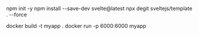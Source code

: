 
npm init -y
npm install --save-dev svelte@latest
npx degit sveltejs/template . --force


docker build -t myapp .
docker run -p 6000:6000 myapp
